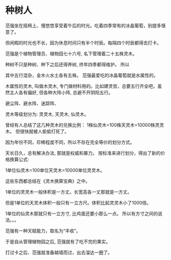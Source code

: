 # 种树人


范强坐在摇椅上、慢悠悠享受着午后的时光。吃着四季常有的冰晶葡萄，别提多惬意了。

但闲暇的时光也不长，因为休息时间只有半个时辰。每隔四个时辰都得去打卡。

范强是个植物管理员、植物园七十六号, 名下管理着二十五株灵木。

种树不只是种树、种下之后还得养树, 终年四季都得维护。 所以


其中五行混杂，金木火水土各有五株。 范强最爱吃的冰晶葡萄就是水属性的。

木属性的灵木, 叫做木灵木, 专门做材料用的。比如建灵宫，总要五行齐全吧，虽然主人各有偏好, 但各种大阵小阵, 总避不开阴阳五行。

避尘阵、避水阵、迷踪阵、

灵木等级划分为: 灵灵木, 天灵木, 仙灵木。

曾经有人总结了这几种灵木的兑换比例： 1株仙灵木=100株天灵木=10000株灵灵木。 但很快就被人偷偷打死了。

因为年份不同，珍稀程度不同，所以不存在完全等价的划分方式。

天长日久，总有解决办法, 那就是权威和暴力。 按标准来进行划分，得出了新的价格换算公式:

1单位仙灵木=100单位天灵木=10000单位灵灵木。

这些东西都总结在《灵木换算宝典》之中。

1单位的灵灵木一般体积是一方丈。长宽高各一丈那就是一方丈。

但是1单位的天灵木体积一般只有一立方尺。体积比起灵灵木小了1000倍。

1单位的仙灵木那就只有一立方寸, 比鸡蛋还要小那么一点。 所以有方寸之间的说法。。。


范强有一种天赋能力，取名为“丰收”。

于是自从管理植物园之后, 范强就有了吃不完的果实。

打过卡之后、范强就准备越墙而过，出去溜达一圈了。











